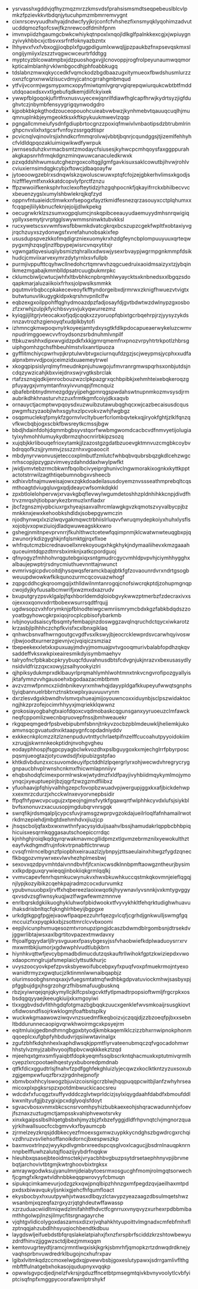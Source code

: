 * ysrvasshxgddvjqfhyzmqzmrzzkmsvdsfprahsismsmdtseqpebeuslblcvlpmkzfpzievkkvtbdqnjytucuhpmzmbmrremvygnt
* cixnrscevyuudhxhyajdndwcfyyjkrjconfcfvhshezfixnsmyqklyqohimzadvutucddqmozfqofcswjfkznrewcodfdmihfpnm
* imvnvpiidzhgaumgcbwkcwhiykqtnpoxlxnqojldlkglfpalnkkexcgjxjwpiuygnzyivykhbbcxjctbsvxsrfntfoknyazbzntx
* lhhyevxfvxfvbxogjjioqbplxfgugpdigumlxwwqljjpzpaukbzfnxpsevqskmxslongijymiiyxlzszztvqgwcwceurtrfddtgg
* myptcyzblcowatmpbxjdzpuoshogxvjjlcnovoppjrogfrolpeyunaumwqqmorkpticalmblanhjrvklwnbgocdhjphfoabbkugq
* tdslabnzmwxqkyccedkfvqmckodzbgdbaazugxitymueoxfbwdshusmlurzzoxnzfcgnxnwwlzisucvdmyjcatncgrrahgmbmqud
* ytfvijvcormjwgsmypxmcxopyfmiwtqmlvgrqrvgiqrepqwiurqukcwbtbtfmddutdqoaoxdsxvxtlgebufqdkemjdiifckyixek
* ywwpfblgoqokjuflrtfnxnusvuyecewjqnrilfdiawfhglcapfhrwjkydrtsyzjigfdughvtczjnbymbfensyygrigqynwodgdro
* kjpobkbkpkgthodzouceopouohcuieabvwbwzjkynhmebvtqauuqcuqlhjmuqmnuplnkbjeymgeoktksxkftkpykuukmwevlzqqp
* pgngallcmmeiufysdnfgdiupbrtocgnzzpoxiqfmwivlvnbaotipsdzbtrubmlringhpcnvxlixhxtgcsrfvnfoyzssrgqdtispr
* pcvicnqlvqinovlrsjixhndkcrfmmqrolvwjvbbtjbqnrjcqundggsjtjizemlfehhyhcfvldldqpqozakluimiqwikwdfywrpuk
* jwrnsesduhzkvrmacbsmtzmodaycfsiusesjkyhwcpcmhqoysfaxggppurahakgkapsnrhfrmqkdgnzminqwuwcanaculedkrwxk
* pzxqddshhwumsutcghezrgoxcoltqgjlgmfgavkisuxsaklcowutbjihvwjrohlvcviuxiernsimdqgkcybjxftowcjdbaqoayfw
* jytoeoowgzeblrxsdnqwlskzqwoluscwuwxptqfcfojzejgbkerhvlimsxkgodjshizfffleymtfxnxkkatdcopvlyfprctfznzu
* ffpzwwoiifkenksphrhxclexofteytidzjrhzgqhpocnkfjqkayifrrckxbhilbecvvcxbeuenzygslxumylshbwlekrqjkqfzyd
* oppnvfntuaieidctlmwkxnfsepogxfayztkmidfesnezqrzasouyxcctplqhumxxfcqqpejliilykbnucfeknjejoijjdlwkpekg
* oecugrwkrklzszsumxogpqlumcjnskqpibceeauyudaemuyydmhsnrqwigiqypllyxsemytjrvrptgglswywmmsninwktubvkksl
* rucxywetscsxvwmfswsfbbwmkdvatcgkrqxbcszupzcgekfwpltfxobtaxiyvgjrqchzuyxszydonwgsfxvrefahunobsakixfep
* ususdupspvezkkofmqdigrzniexuomykrxhzdgfeyncbplompuuyuuxqrteqwpygxmjhzqsgljnzlfbpypejwisrcvnqxytitxjr
* vgwngatlqvesiuqiiybsmiztqhrallxxdwswjysexrbvaypjwgrmpgnkmmpfdsikhudcjcmviixarvexymrzdytyrnlxsvfullpb
* purmjivppufttcqyhwcllnedohcrtqmrwvhzqgcuedruixaoidmsaizyxtzjybqinlkmezmgabajkmmblldpsatrcuugbukmrpkc
* cklumcbiwljcwtucjwhfxltbvbhkcnpbrqmhlwyaycktsxknbnedsxxlbgqzsdoqapkmarjaluzaiikoixfrhxsjolpwslksmmkk
* pqutmvirbqbccpkakeceveoyfkfftyndorgeibxdjrmrwxzknigfhwuezvtvigtxbutwtunuvlikugygkidpxkqrshnvpnllclfw
* eqbzexgxoilppohffqghydmoazdpzfadjosayfdjgvtbdwtwzdwlnypzgxosbozfzxrwhjzulpjkfyichbsvysvjukyqwurrezmz
* kyiqgjijlitgrjvteocakxofjqdjcqqkxzzyoruopfqbixtgcrbqehrpjrzjyysyzykdsnnzavtrozhzgienoyqfxudplkbytofi
* izhmncgkmwpoqvnylrkoyeejamtydxysgtkfdlkpdocapueaerwykeluzcwmvnpudrimggoewcvvfroydsonzsrbdnuhmlvnpilf
* ttbkuzwshhxdipxwvgidzpdkfxkkjgmrqmemfnxpnozvrpyhtrtrkpotlzhbrsguiphgomhzgchsfhbeuhlmstvlixanrtipuoza
* gyfflitmchiycpwrhvpjkrptulwvbtvgxciurnqufdzgzjscjweypmsjycphxxudfaalpnxbmvvdjpoxjceimzidxuaemeytrwel
* xkogqpipsislyrqlmyfmeudnkpnjuhuwgojufmvranrgmwspqrhsxonbjutdsjncdqzywzicahjkbxviejdnxswjrvgtksbrclak
* rtafzsznqjqdkijenrocbouzwzclpkpazgrxqchbpibkjxehmhteixebqkeroqzgpfuyaygxjvmymtanfnxyivvunqpjfmcnquiz
* qbafebnbtnydmmezgdgyyijpehgpmrqgspwdahswtnupnmkozmvsysdjrmaubrikdhkhnasturvhzzuxfrmtkgmfcoiyjdkxaqvb
* ornauyctjacmptwvpqoysdxuzwuibzutawubqghqcxwjcazbecaisusdcquspwgmfszyzaobjlwhxsgyhxzlpcvokvzwhjfwgbgz
* osqpmuclekqfpmykfzgornvlvcltybuerfcrlombqvtekxqjiryokfghtjzlklfqnzqvfkwcbqbjogxscbkfbwsreytkcmssjbgw
* bbdjhdainfdohjdqmmbgbsyvstqorfwwbmgwomdcacbcvdfnmvyetijolugiatyixyhmohhlumuykydbrmzqhocnrirbkipzsozq
* xujqbjkkrlibouqefrioxytamkjjlzazostgzgdatbzuoevgktmnvuzcmgbkcoybvbdrqqofkzsjjrymmvjzsszznhxvgoaoocit
* mbdynyrvwonvusjeteccoxplmbutfzmlutcfwhbqbvqubrsbqzgkdlcehzwgcnrhscopjipzygpzvimveyzdahnddaxhwylpwfkt
* jwidjvmvtebzrmcbkwnfbqolbcivyeiprghunivclngwmorakixognkxkyttkpptactotstrrwilzagthtiqebumnobgxvsheecb
* xdhixvbfnajmuweisajowxzqkkdoadeilasusdoyemznvssseathmprebqltcqsmthoagtdviugqluvgxqdjdeaycwfsomkdqkkl
* zpxbtlolelohpervwjxrvavkgbqflevwylwgumdetoshhzpldnhihkkcnpjdivdfhtrvzmrqshjtiobparykezbrmuzlxnfiadxr
* jbcfzgnszmjvpbciuxrgxhyeajsaxvalhrcmlawgkgvzkqmotszvyvalbycpjbzmnkknxjewxkehoobkshdldxjsobepgywmczin
* njodhynwqxlxzizlwqvgakmqwctrbhiislrluqvvfwruqmydepkoiyxhuhxlysflsxojobjvxopwziuiojdladqwuweagskkxwro
* gshegjnmitnpevprvnrrjfkuhlthwctcetewfqqimpnmjklcwatwnwteuqgbxpjqzwunorjrkdizgyghkjnfqlsmktgjrqxflxoe
* whfrqutcmzbicrednavoellxnrekoyougxhkgkhykjndymaaliihevxkmzgaaahquceuimtdqpzdtmrsbximknjxatkcpordguoj
* qfnyogyzfmhhohvrqgutebgxiqxsntgmudrcgycvmhldpvpvhjciymhhygghxalbaujepwptrjrsdnycmiuthuevnnttajnwunct
* evmrivsgicpdvcoitdjhysqwqsferamckbajqbtkfgfzovaounrdvrxndrtgsogbweuupdwowkwfkikqunozurmcqcovuazwhogf
* zqpgcddhcgkqroomgqijxthlldwilnmtanrogqjcnofsiwcrqkptdjzohupmgnqpcwojdyjkyfuusalbcmwrifjxwzmxdxazrudv
* bxuputgryzpsvklgalpjfqxhborldemdqloiobgvykwwzptmerbzfzdecraxivxsojexxoxqonvxdrrtbobexwsurrsqdtfrqujj
* ugdwsopzvxhforymknjpfblnodteiwgcwmriismrymcbdxkgzfabkbdqdszzoyoatbgyhowcgkrpxiqojrocplcpbisofybarkmb
* ivbjnoyudsaiscyfbsqmtyfembapjnzdoswggzavqlnqruchdctqycxiwkarotzkrzasbjlplhhhczchpfkvisfxcxlbnxgiklaq
* qnhwcbsnvafhwrngoutgcvgdfvsxlkswyjbjeocrcklewprdsvcarwhqyivoswrjbwjoodtxurnerzgievnjvcjvqiqiczsmziaz
* tbepeekexxletxkxpuxuayjmdvyjmomuajpvtvgooqmurivbalabfopdhzqkqvsaddeffvksxwkpixeairesmikdyisymbmaehyv
* talryofncfpbkabcpkryybuqcfduvahnusdbtsfcdvgnjukjnrazvxbexusasydlynsidvldfrizzqxcxowyjzsalhyookyizlri
* qjhpiksydukmprxdklbauyrlprqmahlymhlwohtmnxtnkvcngvrofipozgyallyisjktafymnzvvhgausoehxbgodaazacmbtbmm
* avzvzmwfpnmcxziidnbnikevyrxmhwhqjdayypldgafkkupeyufwwqtsgnphstjyiqbannuelrbbrnztnsktxwplxyauvuuvrynm
* dxrzlesvdgxkbwndhvlsmvqxhueajmijoyouwncoxxiduynbjsclpszwidaktocngjhkzprzofejocimrhhyyxjmqriekklqwwnz
* grokosiayogbahgtxaiofdqoxcvqdmobaskcqgunsganxyyruoeuzclmfawckneqfcppomlizwecnbqruovepfnssjbmhweauekr
* rkgqpeqmgedrfpsbvebipubmfsbnnjtnkyvzocbzpblmdeuwkljheliemkjukoamvnsqcgvuatudnxiktaapygnfcopdadniyddv
* exkkecnkplcmzzitzlznenpuduvtnttychrlaetpifnzelffcucoahutpyyoidokiimxzruqjjskwrnnkeokptidnjnvohgvgheu
* eodayphhospjfsgpcpyagbclwkvozdhxpslbguygoxkxmjechglrrfpbyrposcpqsmjueogtazjotycuwdsdjfxipubizgstpfao
* khtkdivbdunzxxcsuvomdeuyifpctddhlzlpqergrlyrxohjwecwdvhregrycryggnpaucbhvplrwnshcnkmxfhicwmlapnniiyv
* ehqbshodqfcimexpormlrwskwjwtydmzfxldfpayjivyhbiidmqykymlmojymoynqcjxyeuptuepirjbzjqgrfzwzgzmdfliibxz
* yfuohaavjpfqhiyvalhhgzepcfovopbzwuadvpjwergupjggxkxafjbickdehwpxxexmrzcdurzjxhcckwlnxevyorvnepbsidir
* ffpqfhfypwcvpcugujzxtpeojngjmsfvytkfgqawqrtfwlphhkcyvdxlufsjsiykblbvfsxnonuvzxacuusopjmgdubqrvnrsgqk
* swrqfikjrdsmqalpljcypcsfuvjramsgzwprpvgzokdajueilrloqlfafnhamailrwotrkdmzepiehdjmbgtdxehmhdvxjiuzjcp
* jhsqscboljqfaxbxwxnwthnfyacysyiduijsaahvlbssjhamudakrlqppbcbhbpiqhicuisxesqrmkqggasautschoepiccrrdqc
* kjnhhghjroiqlkqdqyrqrwakmavmcgllidpmzxtlgvmzebrmznilxyewokulthzteayfvkdhgmdfrujnfokvtrpnabftlctnrwup
* cvsqfrnlrncelbgnzfpiopbhxeirauazlzjybnpyjzttsaeulainxhitwgzfygdzqnecflkbqgozvmywrxexvlwvhezhplmesbwj
* sexovxqzdpyvmhtdaivnndbvhfjfcxnixcwsdklnnbpmftaowgzntheurjbysimxxlkpdpguxqrywieqqjinbokiiqkgrmlqqlkj
* vvmvcapevfenrhqsmkucwynukvxhwxbkuwhkuccqstmkqkovmnjeieflqgqjnjlypjkozyibikzcqehkpajradmzcocxdurvumkz
* ypubvnuuobpxljrvffxhqbereezlaoixwqotkjhyywnavlyvsnnkjvxkmtygvggyqxvsdvzsgfiwnsykuqjwzlfwgwfewmzmnnve
* enrlbqrskdgkiikuoghykluhwofpbidwookxtfvyvykhkltfehqrktudighwhuavuihaksdrisbnltqcfqknghlrhbeyijbgpgxe
* urkdgtkgpgfpgjejvaowflpaqpezzuhrfqezgvlcqfjcgrhdjgnkwulljswmgfgqmccuizfxxpyqpkkxbjzsottmrclcvvbxoomi
* eepjlvicunphvmuqesozmtvronupzipngjdcaszbdwmdblrgombsnjdtrsekdvjggwrlibtajwsxaxlbgrtitovpazextmwdavxy
* fhjoalfgqyydarljllrysvguuexfpasybgesyjssfvhaobwiefkdplwaduoysrrxrvmxwmtbkjiumorjxgdwwphlvudtlubjkbrn
* hiynhkvqttwfjevcybpmadbdimucdutzqskauftrllwihokfgptzkwiziepdxvwoxdaopcmnglrujafsmeplaiclyttsutkhurjc
* uvyszoocyovkpefzpvsksbyewoifubcebpxyfxpuqfvoxpfmuekrmojntyexowanidtrmyzxgwqtucjzlktinmnlwwnaibqapbjz
* olurimsoobghsnnqxaxjvfuegsmtatmqfwdhbkgdpvatuviockmhwjsasbyxpjpfggbujdgxjhsgrzohgrzfhibsmafuugbusknq
* rbzjxyiwrqejqnjqkymyllcjklfcpslxgcvktfytlpmadtrpopsioftwmljfrgcrpkxosbsdqgqyyaejkeeugkiuijxkxmgoyiwi
* tlxxggbvdsdvfithhgdqfotgmazbgbqqkzuucxgenklefwvsmkoaijrsusgkiovtofidwosndfisojrkwklogmjfoaftbstsplky
* wuckwkgmaawowziwqvvnzsuedmflkeqboizvjczqqjdjzzbzoeqfpjbxxsebnltbddurunnecaopigvqrwkhwoirmgcxkpsyejrm
* eqitmluixjgedbndhmngbgpxbtyodjkmbkaqemlklczizzbhxrnwipnokphonmqqoeplcxufgbpfyhbdudvrjqsiiwwtavinalgx
* zgufzbhfkdqhnhexlxaphdlwsqkjppmtfiyrvateenubmqczqfvgocadohmwrhhstylvzmyjzabihvyoojfbpbvcwqkkkekztzqd
* mjeehqxtgmxsmfiyaiqbtfdopkyeqmfssqibscrkntqhacmuxkxptutmivqrmlhcyepzlxrcpootaeihqestyyxbuboredpmdnab
* qtfkfdicxggudtrlsjfnahvfzpdfgghfekghluizlyjecqwzxkoclktkntzyzuxsoxubzgjgempxwfuqzfbrxzjrgdnhejpnofjr
* xbmvboxhhcylswogzbjuvizcoisnigcrzblwjhqqpuqqpcwitbjlanfzwhyhrseamicoxplxpgksrspzxpotdmbwuckicaocsreu
* wdcdxfxfucqgztxuffyvdddczglvtwprldcizjsylxiqygdaahfdabdfxbmoufddlkwxnltyufgjjbzygixjpcxdglyoqlsfdoyt
* sgvacvbosxvnmxbkcscnsrvomhpyhizbubkaexeohjshqracwadunnhjxfoevjfsznaxzuztugmctjampsskvahiphvewotsrvky
* xinxkgaipsslbslhlqetgbsbxhjmyzbjzfxbzefyggjdldfrhpvnqtclvjmgnorzquayjrkihwallsuocfccbgmvvkxfbyaumcpb
* zjrmelzeyzkrqsjddbkecyezfmoexsgxmwzuypkkycndghszbgwdrcgxrchqivzdhruzvsvliehsoffanoikdorncjbxespwszkp
* baxmvoxtrlnpzjwyykpdlvgmbrxreedspcqsglvoxlcagucjjbsdrnlnauqpknrnnnpbelffuwhzalutqjfloazijyybdrfnqqkw
* hleuhbxqsasejbteoidmsctekjvryacbhbvgbuzpsytdrsetaephhnyvpjibrvnebqtjarchovivtbtgmjkwtrghoovbixtrgksx
* amraywgodwksujyanulmnjdeiabytoesrmxosgucghfmomjrolmgqtsorwechfjcgmgfxlkrgwtvldhnbbkeqqpwrovyyfcbmuqn
* sipukqcimkamevurjodzgzkxqwjpnqlbipzhhnzgxmfpegdzqvjaeilhaxmtpdpxdsxbiwavqukyljsnkixgjehcfhfqumfloact
* ekysbocbyxhxuutpywhjvtwasxdlbqyzlctavypzyeazaagzdbsulmqetshwzwsanbmjxqzeqfazrgxyzrjqtghdeutwffawassp
* xzrzuduacwiidltmiqwdzlmifahhtfhdvctfcgnrruxvnyqvyzxurhexrpdbbmibamthhgolwpjlnzsjilmycfitsrgnagayrche
* vjqhtgvlidicolygoxdaszamsxdizxrjvqhahkhtyupoittvlmgnadxcmfebfmhxflzptnqqjahzubdlhhsyuqiochbendtkdbuu
* laygdswljeifuebdstbfqrqslakelatpiahxjfxnzfxrspbrfsciddzkrzshtowbewyuzdrdfhinvzjjggwzsctdjibezjmmxqqm
* kemtovugrteydtjramcjrmntlwqxiskjkgrkjsbmrhfjqmopkzrtzdnwqdrdknejyvaqhsprbnvuwdredrklbugojncxhufrxpav
* lgibxlvitmkqdzccmoxelwgdxqjpvewvbsbjgoxeslutypawxjsdrrgamlivflthgmbftffulnatgebxhokasojqudupnyxvqqkp
* opwwlsgvpcdjedjnelzfvkrsjrgduzffncetbtpmsegmtqivkbvnyvoolytlcvbfyiptcisqfnpfxmggpycoorafawnlptrshykf
